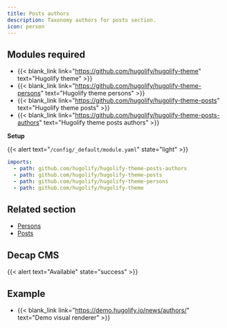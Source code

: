 ```yaml
---
title: Posts authors
description: Taxonomy authors for posts section.
icon: person
---
```


## Modules required

- {{< blank_link link="https://github.com/hugolify/hugolify-theme" text="Hugolify theme" >}}
- {{< blank_link link="https://github.com/hugolify/hugolify-theme-persons" text="Hugolify theme persons" >}}
- {{< blank_link link="https://github.com/hugolify/hugolify-theme-posts" text="Hugolify theme posts" >}}
- {{< blank_link link="https://github.com/hugolify/hugolify-theme-posts-authors" text="Hugolify theme posts authors" >}}

**Setup**

{{< alert text="`/config/_default/module.yaml`" state="light" >}}

```yml
imports:
  - path: github.com/hugolify/hugolify-theme-posts-authors
  - path: github.com/hugolify/hugolify-theme-posts
  - path: github.com/hugolify/hugolify-theme-persons
  - path: github.com/hugolify/hugolify-theme
```

## Related section

- [Persons](/docs/sections/persons/)
- [Posts](/docs/sections/posts/)

## Decap CMS

{{< alert text="Available" state="success" >}}

## Example

- {{< blank_link link="https://demo.hugolify.io/news/authors/" text="Demo visual renderer" >}}
